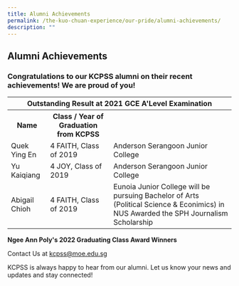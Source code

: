 ```yaml
---
title: Alumni Achievements
permalink: /the-kuo-chuan-experience/our-pride/alumni-achievements/
description: ""
---
```

## Alumni Achievements

### Congratulations to our KCPSS alumni on their recent achievements! We are proud of you!

<table>
<thead>
  <tr>
    <th colspan="3">Outstanding Result at 2021 GCE A'Level Examination</th>
  </tr>
</thead>
<tbody>
  <tr>
    <th>Name</th>
    <th>Class / Year of Graduation from KCPSS</th>
    <td></td>
  </tr>
  <tr>
    <td>Quek Ying En</td>
    <td>4 FAITH, Class of 2019</td>
    <td>Anderson Serangoon Junior College</td>
  </tr>
  <tr>
    <td> Yu Kaiqiang</td>
    <td>4 JOY, Class of 2019</td>
    <td>Anderson Serangoon Junior College</td>
  </tr>
  <tr>
    <td> Abigail Chioh</td>
    <td>4 FAITH, Class of 2019</td>
    <td>Eunoia Junior College will be pursuing Bachelor of Arts (Political Science &amp; Econimics) in NUS Awarded the SPH Journalism Scholarship</td>
  </tr>
</tbody>
</table>

**Ngee Ann Poly's 2022 Graduating Class Award Winners**



Contact Us at <a href="mailto:kcpss@moe.edu.sg">kcpss@moe.edu.sg</a>

KCPSS is always happy to hear from our alumni. Let us know your news and updates and stay connected!